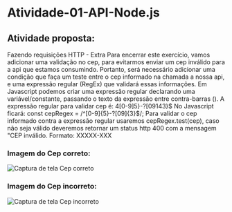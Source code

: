 # Atividade-01-API-Node.js

## Atividade proposta:

Fazendo requisições HTTP - Extra
Para encerrar este exercício, vamos adicionar uma validação no cep, para evitarmos enviar um cep inválido para a api que estamos consumindo.
Portanto, será necessário adicionar uma condição que faça um teste entre o cep informado na chamada a nossa api, e uma expressão regular (RegEx) que validará essas informações.
Em Javascript podemos criar uma expressão regular declarando uma variável/constante, passando o texto da expressão entre contra-barras ().
A expressão regular para validar cep é: 4[0-9]5}-?[09143}$
No Javascript ficará: const cepRegex = /^[0-9]{5}-?[09]{3}$/;
Para validar o cep informado contra a expressão regular usaremos cepRegex.test(cep), caso não seja válido deveremos retornar um status http 400 com a mensagem "CEP inválido. Formato:
XXXXX-XXX

### Imagem do Cep correto:

![Captura de tela Cep correto](https://github.com/user-attachments/assets/914ffabc-2b58-4c0b-98e7-b7289f36c6a1)

### Imagem do Cep incorreto:

![Captura de tela Cep incorreto](https://github.com/user-attachments/assets/9b3ee839-1ff6-45be-9a18-fe049137f721)

